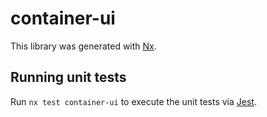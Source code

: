 # container-ui

This library was generated with [Nx](https://nx.dev).

## Running unit tests

Run `nx test container-ui` to execute the unit tests via [Jest](https://jestjs.io).
